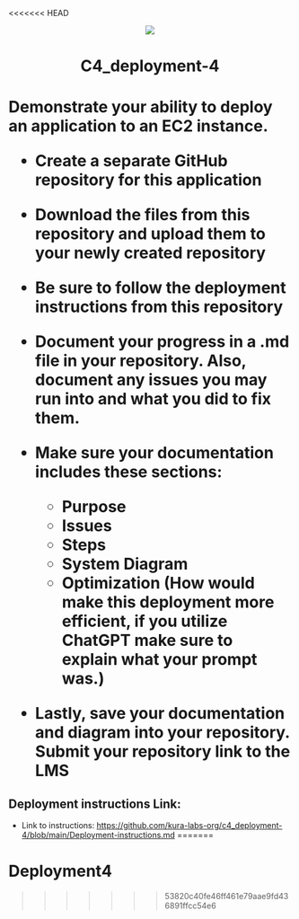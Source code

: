 <<<<<<< HEAD
<p align="center">
<img src="https://github.com/kura-labs-org/kuralabs_deployment_1/blob/main/Kuralogo.png">
</p>
<h1 align="center">C4_deployment-4<h1> 

Demonstrate your ability to deploy an application to an EC2 instance.

- Create a separate GitHub repository for this application 

- Download the files from this repository and upload them to your newly created repository 

- Be sure to follow the deployment instructions from this repository  

- Document your progress in a .md file in your repository. Also, document any issues you may run into and what you did to fix them.

- Make sure your documentation includes these sections:
  - Purpose
  - Issues
  - Steps
  - System Diagram
  - Optimization (How would make this deployment more efficient, if you utilize ChatGPT make sure to explain what your prompt was.)

- Lastly, save your documentation and diagram into your repository. Submit your repository link to the LMS

## Deployment instructions Link:
-  Link to instructions: https://github.com/kura-labs-org/c4_deployment-4/blob/main/Deployment-instructions.md
=======
# Deployment4
>>>>>>> 53820c40fe46ff461e79aae9fd436891ffcc54e6
